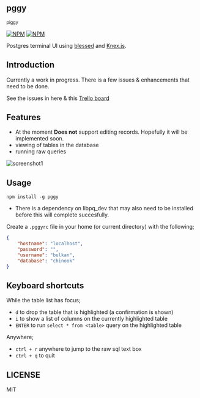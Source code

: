 ## pggy
<sub>piggy</sub>

[![NPM](https://nodei.co/npm/pggy.png?downloads=true&stars=true)](https://nodei.co/npm/pggy/) [![NPM](https://nodei.co/npm-dl/pggy.png?months=3)](https://nodei.co/npm/pggy/)


Postgres terminal UI using [blessed](https://github.com/chjj/blessed) and [Knex.js](http://knexjs.org).

## Introduction

Currently a work in progress. There is a few issues & enhancements that need to be done.

See the issues in here & this [Trello board](https://trello.com/b/2bJirC2F/pggy)

## Features

* At the moment **Does not** support editing records. Hopefully it will be implemented soon. 
* viewing of tables in the database
* running raw queries


![screenshot1](https://raw.github.com/bulkan/pggy/master/images/screenshot1.png)



## Usage

`npm install -g pggy`

* There is a dependency on libpq_dev that may also need to be installed before this will complete succesfully. 

Create a `.pggyrc` file in your home (or current directory) with the following;

```json
{
    "hostname": "localhost",
    "password": "",
    "username": "bulkan",
    "database": "chinook"
}
```

## Keyboard shortcuts

While the table list has focus; 

* `d` to drop the table that is highlighted (a confirmation is shown)
* `i` to show a list of columns on the currently highlighted table
* `ENTER` to run `select * from <table>` query on the highlighted table

Anywhere;

* `ctrl + r` anywhere to jump to the raw sql text box
* `ctrl + q` to quit 


## LICENSE

MIT
